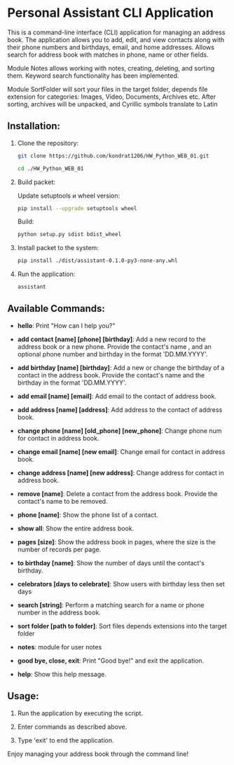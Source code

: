 
# Personal Assistant CLI Application

This is a command-line interface (CLI) application for managing an address book. The application allows you to add, edit, and view contacts along with their phone numbers and birthdays, email, and home addresses. Allows search for address book with matches in phone, name or other fields.

Module Notes allows working with notes, creating, deleting, and sorting them. Keyword search functionality has been implemented.

Module SortFolder will sort your files in the target folder, depends file extension for categories: Images, Video, Documents, Archives etc. After sorting, archives will be unpacked, and Cyrillic symbols translate to Latin

## Installation:

1. Clone the repository:

   ```bash
   git clone https://github.com/kondrat1206/HW_Python_WEB_01.git
   ```

   ```bash
   cd ./HW_Python_WEB_01
   ```

2. Build packet:

   Update setuptools и wheel version:

   ```bash
   pip install --upgrade setuptools wheel
   ```

   Build:

   ```bash
   python setup.py sdist bdist_wheel
   ```

3. Install packet to the system:

   ```bash
   pip install ./dist/assistant-0.1.0-py3-none-any.whl
   ```

4. Run the application:

   ```bash
   assistant
   ```

## Available Commands:

- **hello**: Print "How can I help you?"

- **add contact [name] [phone] [birthday]**: Add a new record to the address book or a new phone. Provide the contact's name , and an optional phone number and birthday in the format 'DD.MM.YYYY'.

- **add birthday [name] [birthday]**: Add a new or change the birthday of a contact in the address book. Provide the contact's name and the birthday in the format 'DD.MM.YYYY'.

- **add email [name] [email]**: Add email to the contact of address book.

- **add address [name] [address]**: Add address to the contact of address book.

- **change phone [name] [old_phone] [new_phone]**: Change phone num for contact in address book.

- **change email [name] [new email]**: Change email for contact in address book.

- **change address [name] [new address]**: Change address for contact in address book.

- **remove [name]**: Delete a contact from the address book. Provide the contact's name to be removed.

- **phone [name]**: Show the phone list of a contact.

- **show all**: Show the entire address book.

- **pages [size]**: Show the address book in pages, where the size is the number of records per page.

- **to birthday [name]**: Show the number of days until the contact's birthday.

- **celebrators [days to celebrate]**: Show users with birthday less then set days

- **search [string]**: Perform a matching search for a name or phone number in the address book.

- **sort folder [path to folder]**: Sort files depends extensions into the target folder

- **notes**: module for user notes

- **good bye, close, exit**: Print "Good bye!" and exit the application.

- **help**: Show this help message.

## Usage:

1. Run the application by executing the script.

2. Enter commands as described above.

3. Type 'exit' to end the application.

Enjoy managing your address book through the command line!
